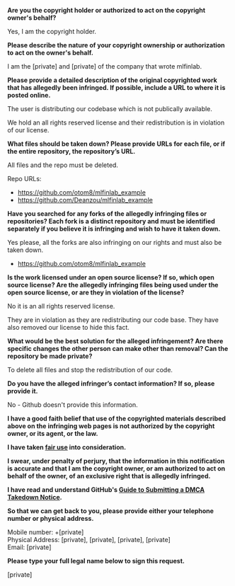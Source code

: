 **Are you the copyright holder or authorized to act on the copyright owner's behalf?**

Yes, I am the copyright holder.

**Please describe the nature of your copyright ownership or authorization to act on the owner's behalf.**

I am the [private] and [private] of the company that wrote mlfinlab.

**Please provide a detailed description of the original copyrighted work that has allegedly been infringed. If possible, include a URL to where it is posted online.**

The user is distributing our codebase which is not publically available.

We hold an all rights reserved license and their redistribution is in violation of our license.

**What files should be taken down? Please provide URLs for each file, or if the entire repository, the repository’s URL.**

All files and the repo must be deleted.

Repo URLs:  
* https://github.com/otom8/mlfinlab_example  
* https://github.com/Deanzou/mlfinlab_example  

**Have you searched for any forks of the allegedly infringing files or repositories? Each fork is a distinct repository and must be identified separately if you believe it is infringing and wish to have it taken down.**

Yes please, all the forks are also infringing on our rights and must also be taken down.

* https://github.com/otom8/mlfinlab_example

**Is the work licensed under an open source license? If so, which open source license? Are the allegedly infringing files being used under the open source license, or are they in violation of the license?**

No it is an all rights reserved license.

They are in violation as they are redistributing our code base. They have also removed our license to hide this fact.

**What would be the best solution for the alleged infringement? Are there specific changes the other person can make other than removal? Can the repository be made private?**

To delete all files and stop the redistribution of our code.

**Do you have the alleged infringer’s contact information? If so, please provide it.**

No - Github doesn't provide this information.

**I have a good faith belief that use of the copyrighted materials described above on the infringing web pages is not authorized by the copyright owner, or its agent, or the law.**

**I have taken <a href="https://www.lumendatabase.org/topics/22">fair use</a> into consideration.**

**I swear, under penalty of perjury, that the information in this notification is accurate and that I am the copyright owner, or am authorized to act on behalf of the owner, of an exclusive right that is allegedly infringed.**

**I have read and understand GitHub's <a href="https://docs.github.com/articles/guide-to-submitting-a-dmca-takedown-notice/">Guide to Submitting a DMCA Takedown Notice</a>.**

**So that we can get back to you, please provide either your telephone number or physical address.**

Mobile number: +[private]  
Physical Address: [private], [private], [private], [private]  
Email: [private]  

**Please type your full legal name below to sign this request.**

[private]
